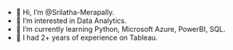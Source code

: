 - 👋 Hi, I’m @Srilatha-Merapally.
- 👀 I’m interested in Data Analytics. 
- 🌱 I’m currently learning Python, Microsoft Azure, PowerBI, SQL.
- 💞️ I had 2+ years of experience on Tableau.
 
                                                                    

